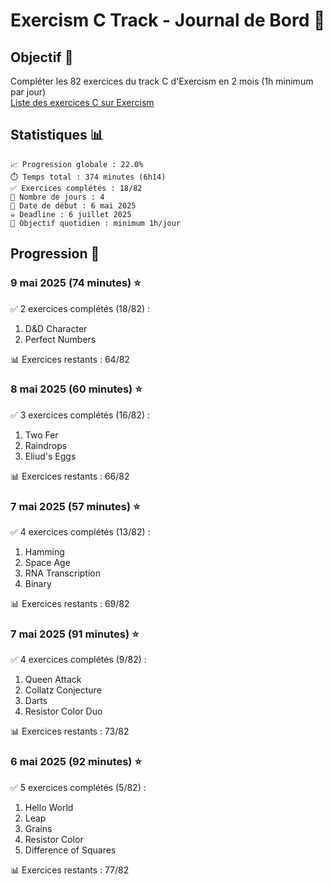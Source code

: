 # Exercism C Track - Journal de Bord 🚀

## Objectif 🎯
Compléter les 82 exercices du track C d'Exercism en 2 mois (1h minimum par jour)  
[Liste des exercices C sur Exercism](https://exercism.org/tracks/c/exercises)


## Statistiques 📊
```
📈 Progression globale : 22.0%
⏱️ Temps total : 374 minutes (6h14)
✅ Exercices complétés : 18/82
📆 Nombre de jours : 4
📅 Date de début : 6 mai 2025
☠️ Deadline : 6 juillet 2025
🎯 Objectif quotidien : minimum 1h/jour
```

## Progression 📝

### 9 mai 2025 (74 minutes) ⭐
✅ 2 exercices complétés (18/82) :
1. D&D Character
2. Perfect Numbers

📊 Exercices restants : 64/82

### 8 mai 2025 (60 minutes) ⭐
✅ 3 exercices complétés (16/82) :
1. Two Fer
2. Raindrops
3. Eliud's Eggs

📊 Exercices restants : 66/82

### 7 mai 2025 (57 minutes) ⭐
✅ 4 exercices complétés (13/82) :
1. Hamming
2. Space Age
3. RNA Transcription
4. Binary

📊 Exercices restants : 69/82

### 7 mai 2025 (91 minutes) ⭐
✅ 4 exercices complétés (9/82) :
1. Queen Attack
2. Collatz Conjecture
3. Darts
4. Resistor Color Duo

📊 Exercices restants : 73/82

### 6 mai 2025 (92 minutes) ⭐
✅ 5 exercices complétés (5/82) :
1. Hello World
2. Leap
3. Grains
4. Resistor Color
5. Difference of Squares

📊 Exercices restants : 77/82
